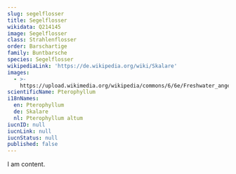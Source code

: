 ```yaml
---
slug: segelflosser
title: Segelflosser
wikidata: Q214145
image: Segelflosser
class: Strahlenflosser
order: Barschartige
family: Buntbarsche
species: Segelflosser
wikipediaLink: 'https://de.wikipedia.org/wiki/Skalare'
images:
  - >-
    https://upload.wikimedia.org/wikipedia/commons/6/6e/Freshwater_angelfish_biodome.jpg
scientificName: Pterophyllum
i18nNames:
  en: Pterophyllum
  de: Skalare
  nl: Pterophyllum altum
iucnID: null
iucnLink: null
iucnStatus: null
published: false
---
```


I am content.
